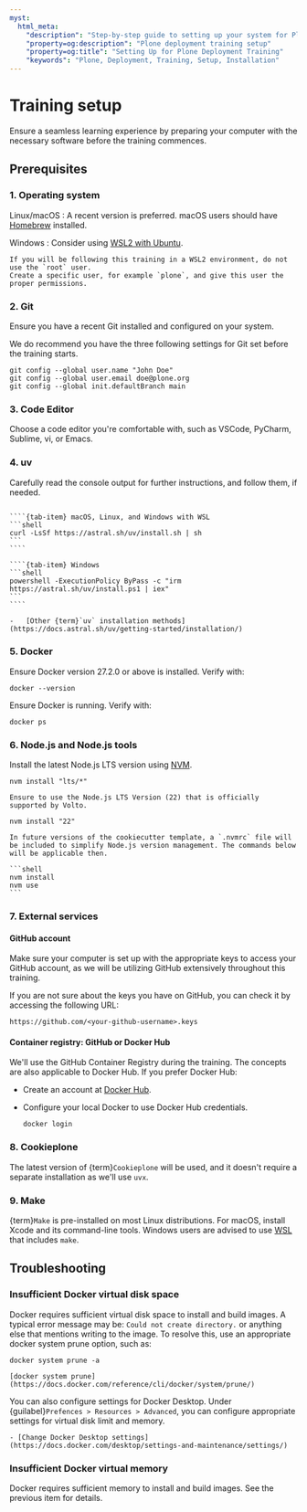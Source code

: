 ```yaml
---
myst:
  html_meta:
    "description": "Step-by-step guide to setting up your system for Plone deployment training"
    "property=og:description": "Plone deployment training setup"
    "property=og:title": "Setting Up for Plone Deployment Training"
    "keywords": "Plone, Deployment, Training, Setup, Installation"
---
```


# Training setup

Ensure a seamless learning experience by preparing your computer with the necessary software before the training commences.

## Prerequisites

### 1. Operating system

Linux/macOS
:   A recent version is preferred. macOS users should have [Homebrew](https://brew.sh/) installed.

Windows
:   Consider using [WSL2 with Ubuntu](https://documentation.ubuntu.com/wsl/en/latest/).

```{warning}
If you will be following this training in a WSL2 environment, do not use the `root` user.
Create a specific user, for example `plone`, and give this user the proper permissions.
```

### 2. Git

Ensure you have a recent Git installed and configured on your system.

We do recommend you have the three following settings for Git set before the training starts.

```shell
git config --global user.name "John Doe"
git config --global user.email doe@plone.org
git config --global init.defaultBranch main
```

### 3. Code Editor

Choose a code editor you're comfortable with, such as VSCode, PyCharm, Sublime, vi, or Emacs.

### 4. uv
Carefully read the console output for further instructions, and follow them, if needed.

`````{tab-set}

````{tab-item} macOS, Linux, and Windows with WSL
```shell
curl -LsSf https://astral.sh/uv/install.sh | sh
```
````

````{tab-item} Windows
```shell
powershell -ExecutionPolicy ByPass -c "irm https://astral.sh/uv/install.ps1 | iex"
```
````
`````

```{seealso}
-   [Other {term}`uv` installation methods](https://docs.astral.sh/uv/getting-started/installation/)
```

### 5. Docker

Ensure Docker version 27.2.0 or above is installed. Verify with:

```shell
docker --version
```

Ensure Docker is running. Verify with:

```shell
docker ps
```

### 6. Node.js and Node.js tools

Install the latest Node.js LTS version using [NVM](https://github.com/nvm-sh/nvm/blob/master/README.md).

```shell
nvm install "lts/*"
```

```{warning}
Ensure to use the Node.js LTS Version (22) that is officially supported by Volto.
```

```shell
nvm install "22"
```

````{todo}
In future versions of the cookiecutter template, a `.nvmrc` file will be included to simplify Node.js version management. The commands below will be applicable then.

```shell
nvm install
nvm use
```
````

### 7. External services

#### GitHub account

Make sure your computer is set up with the appropriate keys to access your GitHub account,
as we will be utilizing GitHub extensively throughout this training.

If you are not sure about the keys you have on GitHub, you can check it by accessing the following URL:

`https://github.com/<your-github-username>.keys`

#### Container registry: GitHub or Docker Hub

We'll use the GitHub Container Registry during the training. The concepts are also applicable to Docker Hub. If you prefer Docker Hub:

- Create an account at [Docker Hub](https://hub.docker.com/).
- Configure your local Docker to use Docker Hub credentials.

  ```shell
  docker login
  ```

### 8. Cookieplone

The latest version of {term}`Cookieplone` will be used, and it doesn't require a separate installation as we'll use `uvx`.

### 9. Make

{term}`Make` is pre-installed on most Linux distributions. For macOS, install Xcode and its command-line tools. Windows users are advised to use [WSL](https://learn.microsoft.com/en-us/windows/wsl/install) that includes `make`.

## Troubleshooting

### Insufficient Docker virtual disk space

Docker requires sufficient virtual disk space to install and build images. A typical error message may be: `Could not create directory.` or anything else that mentions writing to the image.
To resolve this, use an appropriate docker system prune option, such as:

```shell
docker system prune -a
```

```{seealso}
[docker system prune](https://docs.docker.com/reference/cli/docker/system/prune/)
```

You can also configure settings for Docker Desktop.
Under {guilabel}`Prefences > Resources > Advanced`, you can configure appropriate settings for virtual disk limit and memory.

```{seealso}
- [Change Docker Desktop settings](https://docs.docker.com/desktop/settings-and-maintenance/settings/)
```

### Insufficient Docker virtual memory

Docker requires sufficient memory to install and build images. See the previous item for details.
